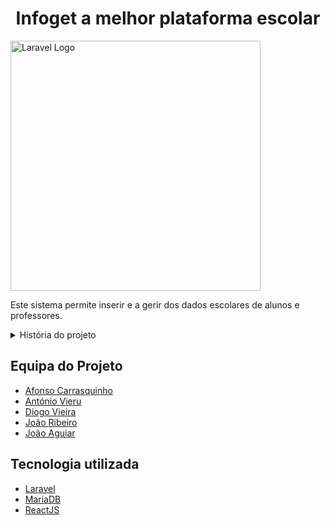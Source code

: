 <p align="center">
    <h1 align="center">Infoget a melhor plataforma escolar</h1> 
    <a href="https://laravel.com" target="_blank">
        <img src="https://raw.githubusercontent.com/laravel/art/master/logo-lockup/5%20SVG/2%20CMYK/1%20Full%20Color/laravel-logolockup-cmyk-red.svg" width="400" alt="Laravel Logo">
    </a>
</p>

Este sistema permite inserir e a gerir dos dados escolares de alunos e professores.

<details>
    <summary>História do projeto</summary>
    <img src="https://github.com/user-attachments/assets/0b4d27eb-15da-4c51-b38f-263cae9bd3af" width="400" alt="Passado obscuro">
</details>

## Equipa do Projeto
- [Afonso Carrasquinho](https://github.com/Afonso295)
- [António Vieru](https://github.com/antonuolink)
- [Diogo Vieira](https://github.com/xXD4rkSoulXx)
- [João Ribeiro](https://github.com/anotherlusitano)
- [João Aguiar](https://github.com/joaoaguiiar)

## Tecnologia utilizada
- [Laravel](https://laravel.com/)
- [MariaDB](https://mariadb.org/)
- [ReactJS](https://react.dev/)
